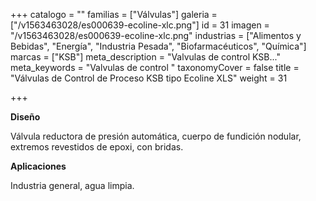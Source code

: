 +++
catalogo = ""
familias = ["Válvulas"]
galeria = ["/v1563463028/es000639-ecoline-xlc.png"]
id = 31
imagen = "/v1563463028/es000639-ecoline-xlc.png"
industrias = ["Alimentos y Bebidas", "Energía", "Industria Pesada", "Biofarmacéuticos", "Química"]
marcas = ["KSB"]
meta_description = "Valvulas de control KSB..."
meta_keywords = "Valvulas de control "
taxonomyCover = false
title = "Válvulas de Control de Proceso KSB tipo Ecoline XLS"
weight = 31

+++
  
**Diseño** 

Válvula reductora de presión automática, cuerpo de fundición nodular, extremos revestidos de epoxi, con bridas. 

**Aplicaciones** 

Industria general, agua limpia.
